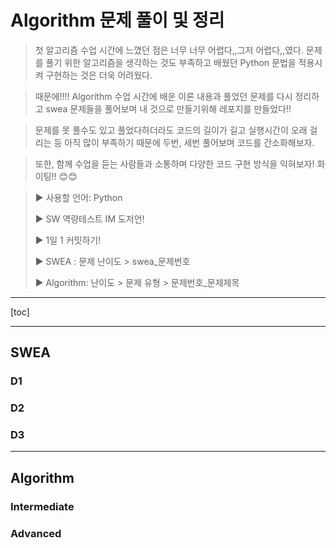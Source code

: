 # Algorithm 문제 풀이 및 정리

> 첫 알고리즘 수업 시간에 느꼈던 점은 너무 너무 어렵다,,그저 어렵다,,였다. 문제를 풀기 위한 알고리즘을 생각하는 것도 부족하고 배웠던 Python 문법을 적용시켜 구현하는 것은 더욱 어려웠다.

> 때문에!!!! Algorithm 수업 시간에 배운 이론 내용과 풀었던 문제를 다시 정리하고 swea 문제들을 풀어보며 내 것으로 만들기위해 레포지를 만들었다!!

> 문제를 못 풀수도 있고 풀었다하더라도 코드의 길이가 길고 실행시간이 오래 걸리는 등 아직 많이 부족하기 때문에 두번, 세번 풀어보며 코드를 간소화해보자.

> 또한, 함께 수업을 듣는 사람들과 소통하며 다양한 코드 구현 방식을 익혀보자! 화이팅!! 😊😊



> ▶ 사용할 언어: Python 
>
> ▶ SW 역량테스트 IM 도저언!
>
> ▶ 1일 1 커밋하기!
>
> ▶ SWEA : 문제 난이도 > swea_문제번호 
>
> ▶ Algorithm: 난이도 > 문제 유형 > 문제번호_문제제목



---



[toc]

---



## SWEA

### D1

### D2

### D3



---



## Algorithm

### Intermediate

### Advanced
